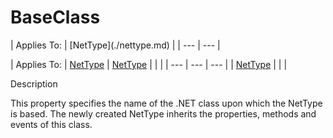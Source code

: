 




<h1 class="heading"><span class="name">BaseClass</span></h1>
| Applies To: | [NetType](./nettype.md) |
| --- | ---  |

| Applies To: | [NetType](./nettype.md) | [NetType](./nettype.md) |  |  |
| --- | --- | ---  |
| [NetType](./nettype.md) |  |  |


Description


This property specifies the name of the .NET class upon which the NetType is based. The newly created NetType inherits the properties, methods and events of this class.




